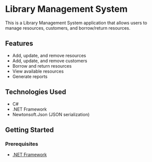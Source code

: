 # Library Management System

This is a Library Management System application that allows users to manage resources, customers, and borrow/return resources.

## Features

- Add, update, and remove resources
- Add, update, and remove customers
- Borrow and return resources
- View available resources
- Generate reports

## Technologies Used

- C#
- .NET Framework
- Newtonsoft.Json (JSON serialization)

## Getting Started

### Prerequisites

- [.NET Framework](https://dotnet.microsoft.com/download/dotnet-framework)
